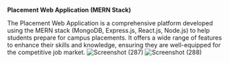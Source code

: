 **Placement Web Application (MERN Stack)**


The Placement Web Application is a comprehensive platform developed using the MERN stack (MongoDB, Express.js, React.js, Node.js) to help students prepare for campus placements. It offers a wide range of features to enhance their skills and knowledge, ensuring they are well-equipped for the competitive job market.
![Screenshot (287)](https://github.com/manojks6/Placement_app/assets/118463406/3277a1c3-94d6-43d7-b659-3237b675ea1a)
![Screenshot (288)](https://github.com/manojks6/Placement_app/assets/118463406/f7abef41-fb01-428a-85e2-11710b116e07)
